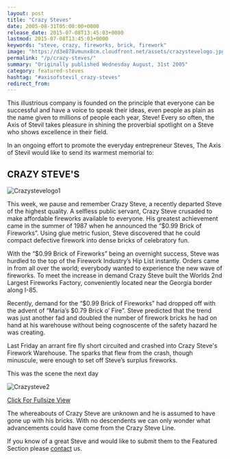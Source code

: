 ```yaml
---
layout: post
title: "Crazy Steves"
date: 2005-08-31T05:00:00+0000
release_date: 2015-07-08T13:45:03+0000
lastmod: 2015-07-08T13:45:03+0000
keywords: "steve, crazy, fireworks, brick, firework"
image: "https://d3e878vmunx8cm.cloudfront.net/assets/crazystevelogo.jpg"
permalink: "/p/crazy-steves/"
summary: "Originally published Wednesday August, 31st 2005"
category: featured-steves
hashtag: "#axisofstevil_crazy-steves"
redirect_from:
---
```


[id_1]: https://d3e878vmunx8cm.cloudfront.net/assets/crazystevelogo.jpg "Crazystevelogo1"[id_2]: https://d3e878vmunx8cm.cloudfront.net/assets/crazysteveweb.jpg "Crazysteve2"
This illustrious company is founded on the principle that everyone can be successful and have a voice to speak their ideas, even people as plain as the name given to millions of people each year, Steve! Every so often, the Axis of Stevil takes pleasure in shining the proverbial spotlight on a Steve who shows excellence in their field.

In an ongoing effort to promote the everyday entrepreneur Steves, The Axis of Stevil would like to send its warmest memorial to:

## CRAZY STEVE'S ##

![Crazystevelogo1][id_1]

This week, we pause and remember Crazy Steve, a recently departed Steve of the highest quality. A selfless public servant, Crazy Steve crusaded to make affordable fireworks available to everyone. His greatest achievement came in the summer of 1987 when he announced the “$0.99 Brick of Fireworks”. Using glue metric fusion, Steve discovered that he could compact defective firework into dense bricks of celebratory fun.

With the “$0.99 Brick of Fireworks” being an overnight success, Steve was hurdled to the top of the Firework Industry’s Hip List instantly. Orders came in from all over the world; everybody wanted to experience the new wave of fireworks. To meet the increase in demand Crazy Steve built the Worlds 2nd Largest Fireworks Factory, conveniently located near the Georgia border along I-85.

Recently, demand for the “$0.99 Brick of Fireworks” had dropped off with the advent of “Maria’s $0.79 Brick o’ Fire”. Steve predicted that the trend was just another fad and doubled the number of firework bricks he had on hand at his warehouse without being cognoscente of the safety hazard he was creating.

Last Friday an arrant fire fly short circuited and crashed into Crazy Steve's Firework Warehouse. The sparks that flew from the crash, though minuscule, were enough to set off Steve’s surplus fireworks.

This was the scene the next day

![Crazysteve2][id_2]

[Click For Fullsize View](https://d3e878vmunx8cm.cloudfront.net/assets/crazystevelarge.jpg "Click For Fullsize View")

The whereabouts of Crazy Steve are unknown and he is assumed to have gone up with his bricks. With no descendents we can only wonder what advancements could have come from the Crazy Steve Line.

If you know of a great Steve and would like to submit them to the Featured Section please [contact](/contact) us.
